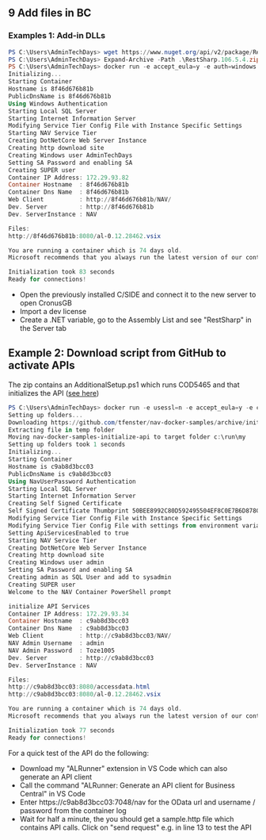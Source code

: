 ## 9 Add files in BC
### Examples 1: Add-in DLLs
```PowerShell
PS C:\Users\AdminTechDays> wget https://www.nuget.org/api/v2/package/RestSharp/106.5.4 -OutFile RestSharp.106.5.4.zip
PS C:\Users\AdminTechDays> Expand-Archive -Path .\RestSharp.106.5.4.zip -DestinationPath RestSharp.106.5.4
PS C:\Users\AdminTechDays> docker run -e accept_eula=y -e auth=windows -e username=AdminTechDays -e password=Passw0rd*123 -v c:\users\AdminTechDays\RestSharp.106.5.4\lib\:c:\run\Add-ins microsoft/dynamics-nav:2018-gb
Initializing...
Starting Container
Hostname is 8f46d676b81b
PublicDnsName is 8f46d676b81b
Using Windows Authentication
Starting Local SQL Server
Starting Internet Information Server
Modifying Service Tier Config File with Instance Specific Settings
Starting NAV Service Tier
Creating DotNetCore Web Server Instance
Creating http download site
Creating Windows user AdminTechDays
Setting SA Password and enabling SA
Creating SUPER user
Container IP Address: 172.29.93.82
Container Hostname  : 8f46d676b81b
Container Dns Name  : 8f46d676b81b
Web Client          : http://8f46d676b81b/NAV/
Dev. Server         : http://8f46d676b81b
Dev. ServerInstance : NAV

Files:
http://8f46d676b81b:8080/al-0.12.28462.vsix

You are running a container which is 74 days old.
Microsoft recommends that you always run the latest version of our containers.

Initialization took 83 seconds
Ready for connections!
```
- Open the previously installed C/SIDE and connect it to the new server to open CronusGB
- Import a dev license
- Create a .NET variable, go to the Assembly List and see "RestSharp" in the Server tab

## Example 2: Download script from GitHub to activate APIs
The zip contains an AdditionalSetup.ps1 which runs COD5465 and that initializes the API ([see here](https://github.com/tfenster/nav-docker-samples/blob/initialize-api/AdditionalSetup.ps1))
```PowerShell
PS C:\Users\AdminTechDays> docker run -e usessl=n -e accept_eula=y -e customNavSettings="ApiServicesEnabled=true" -e folders="c:\run\my=https://github.com/tfenster/nav-docker-samples/archive/initialize-api.zip\nav-docker-samples-initialize-api" microsoft/dynamics-nav:2018-gb
Setting up folders...
Downloading https://github.com/tfenster/nav-docker-samples/archive/initialize-api.zip to c:\run\my
Extracting file in temp folder
Moving nav-docker-samples-initialize-api to target folder c:\run\my
Setting up folders took 1 seconds
Initializing...
Starting Container
Hostname is c9ab8d3bcc03
PublicDnsName is c9ab8d3bcc03
Using NavUserPassword Authentication
Starting Local SQL Server
Starting Internet Information Server
Creating Self Signed Certificate
Self Signed Certificate Thumbprint 50BEE8992C80D592495504EF8C0E7B6D878CC9F1
Modifying Service Tier Config File with Instance Specific Settings
Modifying Service Tier Config File with settings from environment variable
Setting ApiServicesEnabled to true
Starting NAV Service Tier
Creating DotNetCore Web Server Instance
Creating http download site
Creating Windows user admin
Setting SA Password and enabling SA
Creating admin as SQL User and add to sysadmin
Creating SUPER user
Welcome to the NAV Container PowerShell prompt

initialize API Services
Container IP Address: 172.29.93.34
Container Hostname  : c9ab8d3bcc03
Container Dns Name  : c9ab8d3bcc03
Web Client          : http://c9ab8d3bcc03/NAV/
NAV Admin Username  : admin
NAV Admin Password  : Toze1005
Dev. Server         : http://c9ab8d3bcc03
Dev. ServerInstance : NAV

Files:
http://c9ab8d3bcc03:8080/accessdata.html
http://c9ab8d3bcc03:8080/al-0.12.28462.vsix

You are running a container which is 74 days old.
Microsoft recommends that you always run the latest version of our containers.

Initialization took 77 seconds
Ready for connections!
```
For a quick test of the API do the following:
- Download my "ALRunner" extension in VS Code which can also generate an API client
- Call the command "ALRunner: Generate an API client for Business Central" in VS Code
- Enter https://c9ab8d3bcc03:7048/nav for the OData url and username / password from the container log
- Wait for half a minute, the you should get a sample.http file which contains API calls. Click on "send request" e.g. in line 13 to test the API